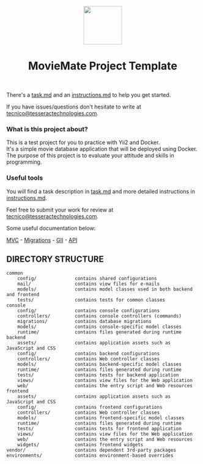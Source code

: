 <p align="center">
    <a href="https://www.tesseractechnologies.com/" target="_blank">
        <img src="https://bc081af2.rocketcdn.me/wp-content/uploads/2024/02/tesseract-technologies-scuro.webp" height="100px">
    </a>
    <h1 align="center">MovieMate Project Template</h1>
    <br>
</p>

There's a [task.md](task.md) and an [instructions.md](instructions.md) to help you get started.

If you have issues/questions don't hesitate to write at tecnico@tesseractechnologies.com.


### What is this project about?

This is a test project for you to practice with Yii2 and Docker. <br>
It's a simple movie database application that will be deployed using Docker. <br>
The purpose of this project is to evaluate your attitude and skills in programming.


### Useful tools

You will find a task description in [task.md](task.md) and more detailed instructions in [instructions.md](instructions.md).

Feel free to submit your work for review at tecnico@tesseractechnologies.com.


Some useful documentation below:

[MVC](https://yii2-cookbook-test.readthedocs.io/mvc/) - 
[Migrations](https://yii2-framework.readthedocs.io/en/stable/guide/db-migrations/) - 
[GII](https://www.yiiframework.com/doc/guide/2.0/en/start-gii) - 
[API](https://www.yiiframework.com/doc/api/2.0)


DIRECTORY STRUCTURE
-------------------

```
common
    config/              contains shared configurations
    mail/                contains view files for e-mails
    models/              contains model classes used in both backend and frontend
    tests/               contains tests for common classes    
console
    config/              contains console configurations
    controllers/         contains console controllers (commands)
    migrations/          contains database migrations
    models/              contains console-specific model classes
    runtime/             contains files generated during runtime
backend
    assets/              contains application assets such as JavaScript and CSS
    config/              contains backend configurations
    controllers/         contains Web controller classes
    models/              contains backend-specific model classes
    runtime/             contains files generated during runtime
    tests/               contains tests for backend application    
    views/               contains view files for the Web application
    web/                 contains the entry script and Web resources
frontend
    assets/              contains application assets such as JavaScript and CSS
    config/              contains frontend configurations
    controllers/         contains Web controller classes
    models/              contains frontend-specific model classes
    runtime/             contains files generated during runtime
    tests/               contains tests for frontend application
    views/               contains view files for the Web application
    web/                 contains the entry script and Web resources
    widgets/             contains frontend widgets
vendor/                  contains dependent 3rd-party packages
environments/            contains environment-based overrides
```
